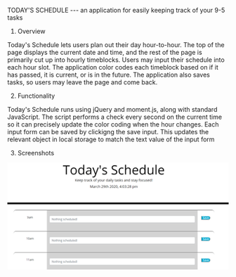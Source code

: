 TODAY'S SCHEDULE --- an application for easily keeping track of your 9-5 tasks

1. Overview

Today's Schedule lets users plan out their day hour-to-hour. The top of the page displays the current date and time, and the rest of the page is primarily cut up into hourly timeblocks. Users may input their schedule into each hour slot. The application color codes each timeblock based on if it has passed, it is current, or is in the future. The application also saves tasks, so users may leave the page and come back.

2. Functionality

Today's Schedule runs using jQuery and moment.js, along with standard JavaScript. The script performs a check every second on the current time so it can precisely update the color coding when the hour changes. Each input form can be saved by clickigng the save input. This updates the relevant object in local storage to match the text value of the input form

3. Screenshots

![Screenshot of Today's Schedule](screenshot.png)